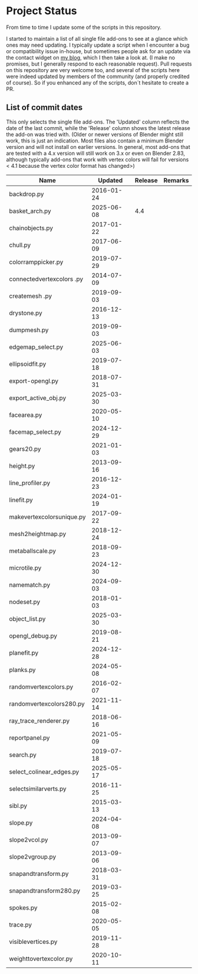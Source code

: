 # Project Status

From time to time I update some of the scripts in this repository.

I started to maintain a list of all single file add-ons to see at a glance which ones may need updating. I typically update a script when I encounter a bug or compatibility issue in-house, but sometimes people ask for an update via
the contact widget on [my blog](https://blog.michelanders.nl/), which I then take a look at. (I make no promises, but I generally respond to each reasonable request). Pull requests on this repository are very welcome too, and several of the scripts here were indeed updated by members of the community (and properly credited of course). So if you enhanced any of the scripts, don´t hesitate to create a PR.

## List of commit dates

This only selects the single file add-ons. The 'Updated' column reflects the date of the last commit, while the 'Release'
column shows the latest release the add-on was tried with. (Older or newer versions of Blender might still work, this is just an indication. Most files also contain a minimum Blender version and will not install on earlier versions. In general, most add-ons that are tested with a 4.x version will still work on 3.x or even on Blender 2.83, although typically add-ons that work with vertex colors will fail for versions < 4.1 because the vertex color format has changed>)

| Name                                   | Updated    | Release  | Remarks |
|----------------------------------------|------------|------|---------|
|backdrop.py                             | 2016-01-24 |      |       |
|basket_arch.py                          | 2025-06-08 | 4.4  |       |
|chainobjects.py                         | 2017-01-22 |      |       |
|chull.py                                | 2017-06-09 |      |       |
|colorramppicker.py                      | 2019-07-29 |      |       |
|connectedvertexcolors .py               | 2014-07-09 |      |       |
|createmesh .py                          | 2019-09-03 |      |       |
|drystone.py                             | 2016-12-13 |      |       |
|dumpmesh.py                             | 2019-09-03 |      |       |
|edgemap_select.py                       | 2025-06-03 |      |       |
|ellipsoidfit.py                         | 2019-07-18 |      |       |
|export-opengl.py                        | 2018-07-31 |      |       |
|export_active_obj.py                    | 2025-03-30 |      |       |
|facearea.py                             | 2020-05-10 |      |       |
|facemap_select.py                       | 2024-12-29 |      |       |
|gears20.py                              | 2021-01-03 |      |       |
|height.py                               | 2013-09-16 |      |       |
|line_profiler.py                        | 2016-12-23 |      |       |
|linefit.py                              | 2024-01-19 |      |       |
|makevertexcolorsunique.py               | 2017-09-22 |      |       |
|mesh2heightmap.py                       | 2018-12-24 |      |       |
|metaballscale.py                        | 2018-09-23 |      |       |
|microtile.py                            | 2024-12-30 |      |       |
|namematch.py                            | 2024-09-03 |      |       |
|nodeset.py                              | 2018-01-03 |      |       |
|object_list.py                          | 2025-03-30 |      |       |
|opengl_debug.py                         | 2019-08-21 |      |       |
|planefit.py                             | 2024-12-28 |      |       |
|planks.py                               | 2024-05-08 |      |       |
|randomvertexcolors.py                   | 2016-02-07 |      |       |
|randomvertexcolors280.py                | 2021-11-14 |      |       |
|ray_trace_renderer.py                   | 2018-06-16 |      |       |
|reportpanel.py                          | 2021-05-09 |      |       |
|search.py                               | 2019-07-18 |      |       |
|select_colinear_edges.py                | 2025-05-17 |      |       |
|selectsimilarverts.py                   | 2016-11-25 |      |       |
|sibl.py                                 | 2015-03-13 |      |       |
|slope.py                                | 2024-04-08 |      |       |
|slope2vcol.py                           | 2013-09-07 |      |       |
|slope2vgroup.py                         | 2013-09-06 |      |       |
|snapandtransform.py                     | 2018-03-31 |      |       |
|snapandtransform280.py                  | 2019-03-25 |      |       |
|spokes.py                               | 2015-02-08 |      |       |
|trace.py                                | 2020-05-05 |      |       |
|visiblevertices.py                      | 2019-11-28 |      |       |
|weighttovertexcolor.py                  | 2020-10-11 |      |       |
